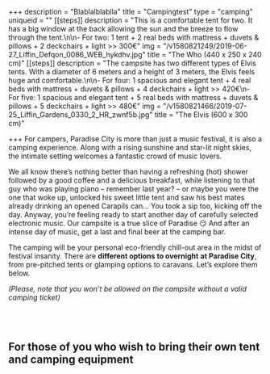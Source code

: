 +++
description = "Blablalblablla"
title = "Campingtest"
type = "camping"
uniqueid = ""
[[steps]]
description = "This is a comfortable tent for two. It has a big window at the back allowing the sun and the breeze to flow through the tent.\n\n- For two: 1 tent + 2 real beds with mattress + duvets & pillows + 2 deckchairs + light >> 300€"
img = "/v1580821249/2019-06-27_Liffin_Defqon_0086_WEB_hykdhv.jpg"
title = "The Who (440 x 250 x 240 cm)"
[[steps]]
description = "The campsite has two different types of Elvis tents. With a diameter of 6 meters and a height of 3 meters, the Elvis feels huge and comfortable.\n\n- For four: 1 spacious and elegant tent + 4 real beds with mattress + duvets & pillows + 4 deckchairs + light >> 420€\n- For five: 1 spacious and elegant tent + 5 real beds with mattress + duvets & pillows + 5 deckchairs + light >> 480€"
img = "/v1580821466/2019-07-25_Liffin_Gardens_0330_2_HR_zwnf5b.jpg"
title = "The Elvis (600 x 300 cm)"

+++
For campers, Paradise City is more than just a music festival, it is also a camping experience. Along with a rising sunshine and star-lit night skies, the intimate setting welcomes a fantastic crowd of music lovers.

We all know there’s nothing better than having a refreshing (hot) shower followed by a good coffee and a delicious breakfast, while listening to that guy who was playing piano – remember last year? – or maybe you were the one that woke up, unlocked his sweet little tent and saw his best mates already drinking an opened Carapils can… You took a sip too, kicking off the day. Anyway, you’re feeling ready to start another day of carefully selected electronic music. Our campsite is a true slice of Paradise 😏 And after an intense day of music, get a last and final beer at the camping bar.

The camping will be your personal eco-friendly chill-out area in the midst of festival insanity. There are **different options to overnight** **at Paradise City**, from pre-pitched tents or glamping options to caravans. Let’s explore them below.

_(Please, note that you won’t be allowed on the campsite without a valid camping ticket)_

<br><br>

## For those of you who wish to bring their own tent and camping equipment

<br><br>